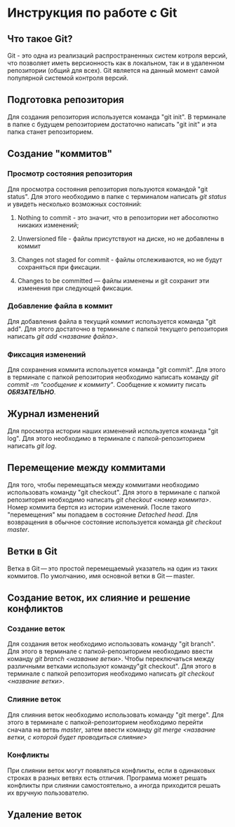 # Инструкция по работе с Git

## Что такое Git?
Git - это одна из реализаций распространенных систем котроля версий, что позволяет иметь версионность как в локальном, так и в удаленном репозитории (общий для всех). Git является на данный момент самой популярной системой контроля версий.

## Подготовка репозитория
Для создания репозитория используется команда "git init". В терминале в папке с будущем репозиторием достаточно написать "git init" и эта папка станет репозиторием.

## Создание "коммитов"

### Просмотр состояния репозитория
Для просмотра состояния репозитория пользуются командой "git status". Для этого необходимо в папке с терминалом написать *git status* и увидеть несколько возможных состояний:
1. Nothing to commit - это значит, что в репозитории нет абосолютно никаких изменений;

2. Unwersioned file - файлы присутствуют на диске, но не добавлены в коммит
3. Changes not staged for commit - файлы отслеживаются, но не будут сохраняться при фиксации.
4. Changes to be committed — файлы изменены и git сохранит эти изменения при следующей фиксации.

### Добавление файла в коммит
Для добавления файла в текущий коммит используется команда "git add". Для этого достаточно в терминале с папкой текущего репозитория написать *git add <название файла>*.

### Фиксация изменений
Для сохранения коммита используется команда "git commit". 
Для этого в терминале с папкой репозитория необходимо написать команду *git commit -m "cообщение к коммиту"*. Сообщение к комииту писать ***ОБЯЗАТЕЛЬНО***.

## Журнал изменений
Для просмотра истории наших изменений используется команда "git log". Для этого необходимо в терминале с папкой-репозиторием написать *git log*.

## Перемещение между коммитами
Для того, чтобы перемещаться между коммитами необходимо использовать команду "git checkout". Для этого в терминале с папкой репозитория необходимо написать *git checkout <номер коммита>*. Номер коммита бертся из истории изменений. После такого "перемещения" мы попадаем в состояние *Detached head*. Для возвращения в обычное состояние используется команда *git checkout master*.

## Ветки в Git
Ветка в Git — это простой перемещаемый указатель на один из таких коммитов. По умолчанию, имя основной ветки в Git — master.

## Создание веток, их слияние и решение конфликтов
### Создание веток
Для создания веток необходимо использовать команду "git branch". Для этого в терминале с папкой-репозиторием необходимо ввести команду *git branch <название ветки>*. Чтобы переключаться между различными ветками используют команду"git checkout". Для этого в терминале с папкой репозитория необходимо написать *git checkout <название ветки>*.
### Слияние веток
Для слияния веток необходимо использовать команду "git merge". Для этого в терминале с папкой-репозиторием необходимо перейти сначала на ветвь *master*, затем ввести команду *git merge <название ветки, с которой будет проводиться слияние>*
### Конфликты
При слиянии веток могут появляться конфликты, если в одинаковых строках в разных ветвях есть отличия. Программа может решать конфликты при слиянии самостоятельно, а иногда приходится решать их вручную пользователю.

## Удаление веток